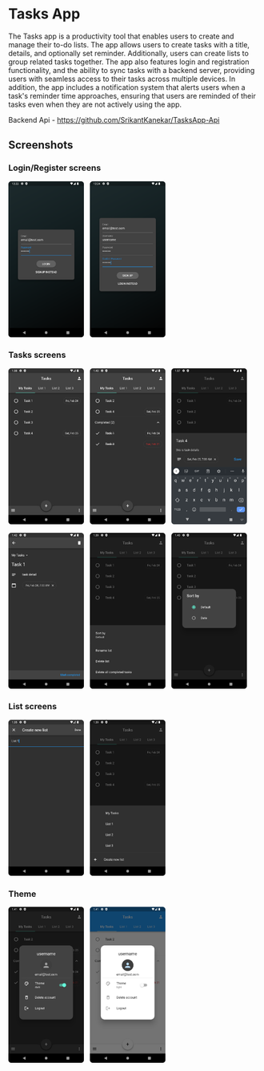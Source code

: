 # Tasks App

The Tasks app is a productivity tool that enables users to create and manage their to-do lists. The app allows users to create tasks with a title, details, and optionally set reminder. Additionally, users can create lists to group related tasks together. The app also features login and registration functionality, and the ability to sync tasks with a backend server, providing users with seamless access to their tasks across multiple devices. In addition, the app includes a notification system that alerts users when a task's reminder time approaches, ensuring that users are reminded of their tasks even when they are not actively using the app.

Backend Api - https://github.com/SrikantKanekar/TasksApp-Api

## Screenshots

### Login/Register screens

<img src="/screenshots/login.png" width="30%"> &nbsp; 
<img src="/screenshots/signup.png" width="30%"> &nbsp; 

### Tasks screens

<img src="/screenshots/tasks_screen.png" width="30%"> &nbsp; 
<img src="/screenshots/tasks_completed.png" width="30%"> &nbsp; 
<img src="/screenshots/create_task.png" width="30%"> &nbsp; 

<img src="/screenshots/detail_screen.png" width="30%"> &nbsp; 
<img src="/screenshots/options_bottomBar.png" width="30%"> &nbsp; 
<img src="/screenshots/sort.png" width="30%"> &nbsp; 

### List screens

<img src="/screenshots/create_list.png" width="30%"> &nbsp; 
<img src="/screenshots/list_bottomBar.png" width="30%"> &nbsp; 

### Theme

<img src="/screenshots/dark.png" width="30%"> &nbsp; 
<img src="/screenshots/light.png" width="30%"> &nbsp; 
